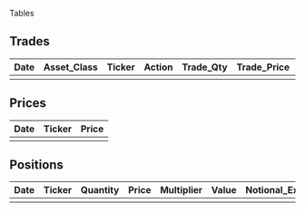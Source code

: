 Tables

## Trades

| Date | Asset_Class | Ticker | Action | Trade_Qty | Trade_Price | Multiplier |
|------|-------------|--------|--------|-----------|-------------|------------|
|      |             |        |        |           |             |            |

## Prices

| Date | Ticker | Price |
|------|--------|-------|
|      |        |       |

## Positions

| Date | Ticker | Quantity | Price | Multiplier | Value | Notional_Exposure |
|------|--------|----------|-------|------------|-------|-------------------|
|      |        |          |       |            |       |                   |
